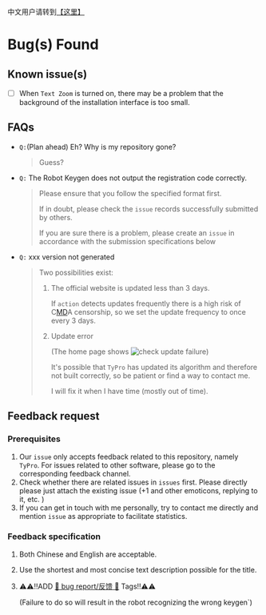 <script charset="UTF-8" id="LA_COLLECT" src="//sdk.51.la/js-sdk-pro.min.js"></script>
<script>LA.init({id: "JfbAY4TbnOe2U24Z",ck: "JfbAY4TbnOe2U24Z",autoTrack:true})</script>

中文用户请转到[【这里】](bugFound.zh.md)

# Bug(s) Found

## Known issue(s)

- [ ] When `Text Zoom` is turned on, there may be a problem that the background of the installation interface is too small.

## FAQs

- `Q:`(Plan ahead) Eh? Why is my repository gone?

  > Guess?

- `Q:` The Robot Keygen does not output the registration code correctly.

  > Please ensure that you follow the specified format first.
  >
  > If in doubt, please check the `issue` records successfully submitted by others.
  >
  > If you are sure there is a problem, please create an `issue` in accordance with the submission specifications below 

- `Q:` xxx version not generated

  > Two possibilities exist:
  >
  > 1. The official website is updated less than 3 days.
  >
  >    If `action` detects updates frequently there is a high risk of C[M](#)[D](#)A censorship, so we set the update frequency to once every 3 days. 
  >
  > 2. Update error
  >
  >    (The home page shows ![check update failure](https://img.shields.io/badge/%F0%9F%94%A7check%20update-Failure-red?logo=github&style=flat-square))
  >
  >    It's possible that `TyPro` has updated its algorithm and therefore not built correctly, so be patient or find a way to contact me.
  >
  >     I will fix it when I have time (mostly out of time).
  >

## Feedback request

### Prerequisites

1. Our `issue` only accepts feedback related to this repository, namely `TyPro`. For issues related to other software, please go to the corresponding feedback channel.
2. Check whether there are related issues in `issues` first. Please directly please just attach the existing issue (+1 and other emoticons, replying to it, etc. )
3. If you can get in touch with me personally, try to contact me directly and mention `issue` as appropriate to facilitate statistics.

### Feedback specification

1. Both Chinese and English are acceptable.
2. Use the shortest and most concise text description possible for the title.
3. ⚠️⚠️!!ADD [🐛 bug report/反馈 🐛](https://github.com/taozhiyu/TyProAction/labels/%3Abug%3A%20bug%20report%2F反馈%20%3Abug%3A) Tags!!⚠️⚠️

   (Failure to do so will result in the robot recognizing the wrong keygen`)